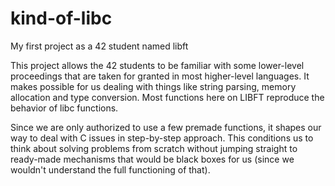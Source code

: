 # kind-of-libc
My first project as a 42 student named libft

This project allows the 42 students to be familiar with some lower-level proceedings that are taken for granted in most higher-level languages. It makes possible for us dealing with things like string parsing, memory allocation and type conversion. Most functions here on LIBFT reproduce the behavior of libc functions.

Since we are only authorized to use a few premade functions, it shapes our way to deal with C issues in step-by-step approach. This conditions us to think about solving problems from scratch without jumping straight to ready-made mechanisms that would be black boxes for us (since we wouldn't understand the full functioning of that).

